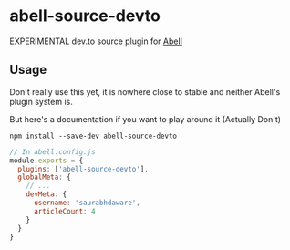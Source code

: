# abell-source-devto
EXPERIMENTAL dev.to source plugin for [Abell](https://abelljs.org)

## Usage

Don't really use this yet, it is nowhere close to stable and neither Abell's plugin system is.

But here's a documentation if you want to play around it (Actually Don't)

```
npm install --save-dev abell-source-devto
```

```js
// In abell.config.js
module.exports = {
  plugins: ['abell-source-devto'],
  globalMeta: {
    // ...
    devMeta: {
      username: 'saurabhdaware',
      articleCount: 4
    }
  }
}
```